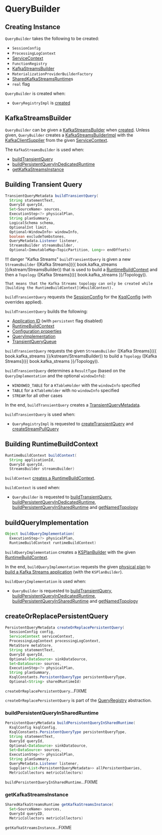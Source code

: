 # QueryBuilder

## Creating Instance

`QueryBuilder` takes the following to be created:

* <span id="config"> `SessionConfig`
* <span id="processingLogContext"> `ProcessingLogContext`
* <span id="serviceContext"> [ServiceContext](ServiceContext.md)
* <span id="functionRegistry"> `FunctionRegistry`
* [KafkaStreamsBuilder](#kafkaStreamsBuilder)
* <span id="materializationProviderBuilderFactory"> `MaterializationProviderBuilderFactory`
* <span id="streams"> [SharedKafkaStreamsRuntime](SharedKafkaStreamsRuntime.md)s
* <span id="real"> `real` flag

`QueryBuilder` is created when:

* `QueryRegistryImpl` is [created](QueryRegistryImpl.md#queryBuilderFactory)

## <span id="kafkaStreamsBuilder"> KafkaStreamsBuilder

`QueryBuilder` can be given a [KafkaStreamsBuilder](KafkaStreamsBuilder.md) when [created](#creating-instance). Unless given, `QueryBuilder` creates a [KafkaStreamsBuilderImpl](KafkaStreamsBuilderImpl.md) with the [KafkaClientSupplier](ServiceContext.md#getKafkaClientSupplier) from the given [ServiceContext](#serviceContext).

The `KafkaStreamsBuilder` is used when:

* [buildTransientQuery](#buildTransientQuery)
* [buildPersistentQueryInDedicatedRuntime](#buildPersistentQueryInDedicatedRuntime)
* [getKafkaStreamsInstance](#getKafkaStreamsInstance)

## <span id="buildTransientQuery"> Building Transient Query

```java
TransientQueryMetadata buildTransientQuery(
  String statementText,
  QueryId queryId,
  Set<SourceName> sources,
  ExecutionStep<?> physicalPlan,
  String planSummary,
  LogicalSchema schema,
  OptionalInt limit,
  Optional<WindowInfo> windowInfo,
  boolean excludeTombstones,
  QueryMetadata.Listener listener,
  StreamsBuilder streamsBuilder,
  Optional<ImmutableMap<TopicPartition, Long>> endOffsets)
```

!!! danger "Kafka Streams"
    `buildTransientQuery` is given a new `StreamsBuilder` ([Kafka Streams]({{ book.kafka_streams }}/kstream/StreamsBuilder)) that is used to build a [RuntimeBuildContext](#buildContext) and then a `Topology` ([Kafka Streams]({{ book.kafka_streams }}/Topology)).

    That means that the Kafka Streams topology can only be created while [building the RuntimeBuildContext](#buildContext).

`buildTransientQuery` requests the [SessionConfig](#config) for the [KsqlConfig](SessionConfig.md#getConfig) (with overrides applied).

`buildTransientQuery` builds the following:

* [Application ID](QueryApplicationId.md#build) (with `persistent` flag disabled)
* [RuntimeBuildContext](#buildContext)
* [Configuration properties](#buildStreamsProperties)
* [QueryImplementation](#buildQueryImplementation)
* [TransientQueryQueue](#buildTransientQueryQueue)

`buildTransientQuery` requests the given `StreamsBuilder` ([Kafka Streams]({{ book.kafka_streams }}/kstream/StreamsBuilder)) to build a `Topology` ([Kafka Streams]({{ book.kafka_streams }}/Topology)).

`buildTransientQuery` determines a `ResultType` (based on the `QueryImplementation` and the optional `windowInfo`):

* `WINDOWED_TABLE` for a `KTableHolder` with the `windowInfo` specified
* `TABLE` for a `KTableHolder` with no `windowInfo` specified
* `STREAM` for all other cases

In the end, `buildTransientQuery` creates a [TransientQueryMetadata](TransientQueryMetadata.md).

`buildTransientQuery` is used when:

* `QueryRegistryImpl` is requested to [createTransientQuery](QueryRegistryImpl.md#createTransientQuery) and [createStreamPullQuery](QueryRegistryImpl.md#createStreamPullQuery)

## <span id="buildContext"> Building RuntimeBuildContext

```java
RuntimeBuildContext buildContext(
  String applicationId,
  QueryId queryId,
  StreamsBuilder streamsBuilder)
```

`buildContext` [creates a RuntimeBuildContext](RuntimeBuildContext.md#of).

`buildContext` is used when:

* `QueryBuilder` is requested to [buildTransientQuery](#buildTransientQuery), [buildPersistentQueryInDedicatedRuntime](#buildPersistentQueryInDedicatedRuntime), [buildPersistentQueryInSharedRuntime](#buildPersistentQueryInSharedRuntime) and [getNamedTopology](#getNamedTopology)

## <span id="buildQueryImplementation"> buildQueryImplementation

```java
Object buildQueryImplementation(
  ExecutionStep<?> physicalPlan,
  RuntimeBuildContext runtimeBuildContext)
```

`buildQueryImplementation` creates a [KSPlanBuilder](KSPlanBuilder.md) with the given [RuntimeBuildContext](RuntimeBuildContext.md).

In the end, `buildQueryImplementation` requests the given [physical plan](ExecutionStep.md) to [build a Kafka Streams application](ExecutionStep.md#build) (with the `KSPlanBuilder`).

`buildQueryImplementation` is used when:

* `QueryBuilder` is requested to [buildTransientQuery](#buildTransientQuery), [buildPersistentQueryInDedicatedRuntime](#buildPersistentQueryInDedicatedRuntime), [buildPersistentQueryInSharedRuntime](#buildPersistentQueryInSharedRuntime) and [getNamedTopology](#getNamedTopology)

## <span id="createOrReplacePersistentQuery"> createOrReplacePersistentQuery

```java
PersistentQueryMetadata createOrReplacePersistentQuery(
  SessionConfig config,
  ServiceContext serviceContext,
  ProcessingLogContext processingLogContext,
  MetaStore metaStore,
  String statementText,
  QueryId queryId,
  Optional<DataSource> sinkDataSource,
  Set<DataSource> sources,
  ExecutionStep<?> physicalPlan,
  String planSummary,
  KsqlConstants.PersistentQueryType persistentQueryType,
  Optional<String> sharedRuntimeId)
```

`createOrReplacePersistentQuery`...FIXME

`createOrReplacePersistentQuery` is part of the [QueryRegistry](QueryRegistry.md#createOrReplacePersistentQuery) abstraction.

### <span id="buildPersistentQueryInSharedRuntime"> buildPersistentQueryInSharedRuntime

```java
PersistentQueryMetadata buildPersistentQueryInSharedRuntime(
  KsqlConfig ksqlConfig,
  KsqlConstants.PersistentQueryType persistentQueryType,
  String statementText,
  QueryId queryId,
  Optional<DataSource> sinkDataSource,
  Set<DataSource> sources,
  ExecutionStep<?> physicalPlan,
  String planSummary,
  QueryMetadata.Listener listener,
  Supplier<List<PersistentQueryMetadata>> allPersistentQueries,
  MetricCollectors metricCollectors)
```

`buildPersistentQueryInSharedRuntime`...FIXME

### <span id="getKafkaStreamsInstance"> getKafkaStreamsInstance

```java
SharedKafkaStreamsRuntime getKafkaStreamsInstance(
  Set<SourceName> sources,
  QueryId queryID,
  MetricCollectors metricCollectors)
```

`getKafkaStreamsInstance`...FIXME

